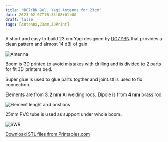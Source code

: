 ```yaml
---
title: "DG7YBN 9el. Yagi Antenna for 23cm"
date: 2023-02-07T15:33:08+01:00
draft: false
tags: [Antenna,23cm,3DPrint]
---
```


A short and easy to build 23 cm Yagi designed by  [DG7YBN](http://dg7ybn.de/1296MHz/YBN23_9m.htm) that provides a clean pattern and almost 14 dBi of gain.

![Antenna](/img/YBN23_9m_by_OK1CDJ_Ant.jpg	)

Boom is 3D printed to avoid mistakes with drilling and is divided to 2 parts for fit 3D printers bed.

Super glue is used to glue parts togther and joint.stl is used to fix connection.

Elements are from **3.2 mm** Al welding rods. Dipole is from **4 mm** brass rod.

![Element lenght and postions](/img/YBN23_9m_3_2mm_geometry_ms_excel.gif)

25mm PVC tube is used as support under whole boom.

![SWR](/img/YBN23_9m_by_OK1CDJ_Return_Loss.png)

[Download STL files from Printables.com](https://www.printables.com/model/345350-dg7ybn-9el-yagi-antenna-for-23cm-1296-mhz)




